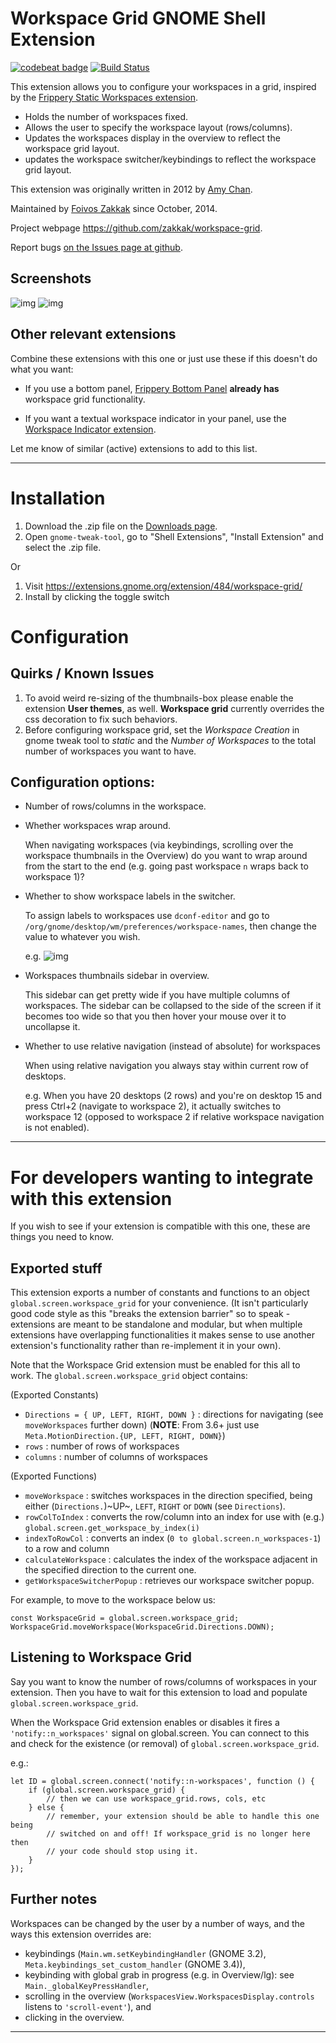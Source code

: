 # Workspace Grid GNOME Shell Extension

[![codebeat badge](https://codebeat.co/badges/5574d479-e881-46a4-a884-96a821682bbd)](https://codebeat.co/projects/github-com-zakkak-workspace-grid-3-28) [![Build Status](https://travis-ci.org/zakkak/workspace-grid.svg)](https://travis-ci.org/zakkak/workspace-grid)

This extension allows you to configure your workspaces in a grid,
inspired by the [Frippery Static Workspaces extension](https://extensions.gnome.org/extension/12/static-workspaces/).

-   Holds the number of workspaces fixed.
-   Allows the user to specify the workspace layout (rows/columns).
-   Updates the workspaces display in the overview to reflect the workspace grid layout.
-   updates the workspace switcher/keybindings to reflect the workspace grid layout.

This extension was originally written in 2012 by [Amy Chan](mailto:mathematical.coffee@gmail.com?subject=workspace-grid%20question).

Maintained by [Foivos Zakkak](https://foivos.zakkak.net) since October, 2014.

Project webpage <https://github.com/zakkak/workspace-grid>.

Report bugs [on the Issues page at github](https://github.com/zakkak/workspace-grid-gnome-shell-extension/issues).


## Screenshots

![img](https://user-images.githubusercontent.com/1435395/28044317-581fca6c-65df-11e7-85eb-e0686f82787f.png)
![img](https://user-images.githubusercontent.com/1435395/28044318-585bd304-65df-11e7-925b-d1b66bf58282.png)


## Other relevant extensions

Combine these extensions with this one or just use these if this doesn't do what you want:

-   If you use a bottom panel, [Frippery Bottom Panel](https://extensions.gnome.org/extension/3/bottom-panel/) **already has** workspace grid functionality.

-   If you want a textual workspace indicator in your panel, use the
    [Workspace Indicator extension](https://extensions.gnome.org/extension/21/workspace-indicator/).

Let me know of similar (active) extensions to add to this list.

---


# Installation

1.  Download the .zip file on the [Downloads page](https://github.com/zakkak/workspace-grid-gnome-shell-extension/releases).
2.  Open `gnome-tweak-tool`, go to "Shell Extensions", "Install Extension" and select the .zip file.

Or

1.  Visit <https://extensions.gnome.org/extension/484/workspace-grid/>
2.  Install by clicking the toggle switch


# Configuration


## Quirks / Known Issues

1.  To avoid weird re-sizing of the thumbnails-box please enable the
    extension **User themes**, as well.  **Workspace grid** currently
    overrides the css decoration to fix such behaviors.
2.  Before configuring workspace grid, set the *Workspace Creation* in
    gnome tweak tool to *static* and the *Number of Workspaces* to the
    total number of workspaces you want to have.


## Configuration options:

-   Number of rows/columns in the workspace.
-   Whether workspaces wrap around.
    
    When navigating workspaces (via keybindings, scrolling over the
    workspace thumbnails in the Overview) do you want to wrap around
    from the start to the end (e.g. going past workspace `n` wraps
    back to workspace 1)?
-   Whether to show workspace labels in the switcher.
    
    To assign labels to workspaces use `dconf-editor` and go to
    `/org/gnome/desktop/wm/preferences/workspace-names`, then change
    the value to whatever you wish.
    
    e.g.
    ![img](https://cloud.githubusercontent.com/assets/1435395/22392052/262a96de-e4fe-11e6-9dee-58377978693c.png)

-   Workspaces thumbnails sidebar in overview.
    
    This sidebar can get pretty wide if you have multiple columns of
    workspaces.  The sidebar can be collapsed to the side of the screen
    if it becomes too wide so that you then hover your mouse over it
    to uncollapse it.
-   Whether to use relative navigation (instead of absolute) for workspaces
    
    When using relative navigation you always stay within current row of desktops.
    
    e.g.
    When you have 20 desktops (2 rows) and you're on desktop 15 and press Ctrl+2 (navigate to workspace 2), it actually switches to workspace 12 (opposed to workspace 2 if relative workspace navigation is not enabled).

---


# For developers wanting to integrate with this extension

If you wish to see if your extension is compatible with this one,
these are things you need to know.


## Exported stuff

This extension exports a number of constants and functions to an
object `global.screen.workspace_grid` for your convenience.  (It
isn't particularly good code style as this "breaks the extension
barrier" so to speak - extensions are meant to be standalone and
modular, but when multiple extensions have overlapping
functionalities it makes sense to use another extension's
functionality rather than re-implement it in your own).

Note that the Workspace Grid extension must be enabled for this all to
work.  The `global.screen.workspace_grid` object contains:

(Exported Constants)

-   `Directions = { UP, LEFT, RIGHT, DOWN }` : directions for
    navigating (see `moveWorkspaces` further down) (**NOTE**: From 3.6+
    just use `Meta.MotionDirection.{UP, LEFT, RIGHT, DOWN}`)
-   `rows`     : number of rows of workspaces
-   `columns`  : number of columns of workspaces

(Exported Functions)

-   `moveWorkspace` : switches workspaces in the direction specified,
    being either (`Directions.`)~UP~, `LEFT`, `RIGHT` or `DOWN` (see
    `Directions`).
-   `rowColToIndex` : converts the row/column into an index for use
    with (e.g.) `global.screen.get_workspace_by_index(i)`
-   `indexToRowCol` : converts an index (`0 to
         global.screen.n_workspaces-1`) to a row and column
-   `calculateWorkspace` : calculates the index of the workspace
    adjacent in the specified direction to the current one.
-   `getWorkspaceSwitcherPopup` : retrieves our workspace switcher
    popup.

For example, to move to the workspace below us:

    const WorkspaceGrid = global.screen.workspace_grid;
    WorkspaceGrid.moveWorkspace(WorkspaceGrid.Directions.DOWN);


## Listening to Workspace Grid

Say you want to know the number of rows/columns of workspaces in
your extension. Then you have to wait for this extension to load
and populate `global.screen.workspace_grid`.

When the Workspace Grid extension enables or disables it fires a
`'notify::n_workspaces'` signal on global.screen.  You can connect
to this and check for the existence (or removal) of
`global.screen.workspace_grid`.

e.g.:

    let ID = global.screen.connect('notify::n-workspaces', function () {
        if (global.screen.workspace_grid) {
            // then we can use workspace_grid.rows, cols, etc
        } else {
            // remember, your extension should be able to handle this one being
            // switched on and off! If workspace_grid is no longer here then
            // your code should stop using it.
        }
    });


## Further notes

Workspaces can be changed by the user by a number of ways, and the ways this
extension overrides are:

-   keybindings (`Main.wm.setKeybindingHandler` (GNOME 3.2),
    `Meta.keybindings_set_custom_handler` (GNOME 3.4)),
-   keybinding with global grab in progress (e.g. in Overview/lg):
    see `Main._globalKeyPressHandler`,
-   scrolling in the overview
    (`WorkspacesView.WorkspacesDisplay.controls` listens to
    `'scroll-event'`), and
-   clicking in the overview.

---

